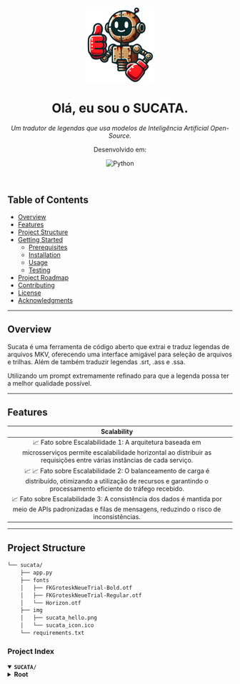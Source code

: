 <p align="center">
    <img src="./img/sucata_hello.png" align="center" width="30%">
</p>
<p align="center"><h1 align="center">Olá, eu sou o SUCATA.</h1></p>
<p align="center">
	<em>Um tradutor de legendas que usa modelos de Inteligência Artificial Open-Source.</em>
</p>
<p align="center">
	<!-- local repository, no metadata badges. --></p>
<p align="center">Desenvolvido em:</p>
<p align="center">
	<img src="https://img.shields.io/badge/Python-3776AB.svg?style=default&logo=Python&logoColor=white" alt="Python">
</p>
<br>

##  Table of Contents

- [ Overview](#-overview)
- [ Features](#-features)
- [ Project Structure](#-project-structure)
- [ Getting Started](#-getting-started)
  - [ Prerequisites](#-prerequisites)
  - [ Installation](#-installation)
  - [ Usage](#-usage)
  - [ Testing](#-testing)
- [ Project Roadmap](#-project-roadmap)
- [ Contributing](#-contributing)
- [ License](#-license)
- [ Acknowledgments](#-acknowledgments)

---

##  Overview

Sucata é uma ferramenta de código aberto que extrai e traduz legendas de arquivos MKV, oferecendo uma interface amigável para seleção de arquivos e trilhas. Além de também traduzir legendas .srt, .ass e .ssa.

Utilizando um prompt extremamente refinado para que a legenda possa ter a melhor qualidade possível.

---

##  Features

| **Scalability** |                  |
| :---:           | :---          |
| 📈 Fato sobre Escalabilidade 1: A arquitetura baseada em microsserviços permite escalabilidade horizontal ao distribuir as requisições entre várias instâncias de cada serviço. |
| 📈 📈 Fato sobre Escalabilidade 2: O balanceamento de carga é distribuído, otimizando a utilização de recursos e garantindo o processamento eficiente do tráfego recebido. |
| 📈 Fato sobre Escalabilidade 3: A consistência dos dados é mantida por meio de APIs padronizadas e filas de mensagens, reduzindo o risco de inconsistências. |

---

##  Project Structure

```sh
└── sucata/
    ├── app.py
    ├── fonts
    │   ├── FKGroteskNeueTrial-Bold.otf
    │   ├── FKGroteskNeueTrial-Regular.otf
    │   └── Horizon.otf
    ├── img
    │   ├── sucata_hello.png
    │   └── sucata_icon.ico
    └── requirements.txt
```


### Project Index

<details open>
  <summary><b><code>SUCATA/</code></b></summary>
  <details> <!-- __root__ Submodule -->
    <summary><b>Root</b></summary>
    <blockquote>
      <table>
        <tr>
          <td>
            <b><a href="./app.py">app.py</a></b>
          </td>
          <td>
            <b>Sumário:</b><br>
            O arquivo <code>app.py</code> serve como o ponto de entrada principal para uma aplicação que extrai legendas de arquivos MKV utilizando a biblioteca <code>pysubs2</code>.
            <ul>
              <li>A aplicação possui uma interface gráfica (GUI) construída com Tkinter, permitindo que os usuários selecionem um arquivo MKV e especifiquem a faixa de legenda desejada.</li>
              <li>Combina ferramentas de linha de comando, como <code>mkvextract</code>, com modelos de aprendizado de máquina (via PyTorch e Transformers) para realizar a extração de legendas.</li>
            </ul>

            <b>Key Functionality:</b>
            <ul>
              <li>Interface amigável para selecionar um arquivo MKV e especificar a faixa de legenda desejada.</li>
              <li>Utiliza <code>pysubs2</code> para processar a faixa de legenda do arquivo MKV.</li>
              <li>Emprega modelos de aprendizado de máquina (via PyTorch e Transformers) para aumentar a precisão na extração de legendas.</li>
            </ul>
          </td>
        </tr>
      </table>
    </blockquote>
  </details>
</details>

##  Getting Started

###  Prerequisites

Antes de começar a usar o Sucata, certifique-se de que o ambiente de execução atenda aos seguintes requisitos:

- **Linguagem de Programação:** Python (nível básico recomendado)
- **Gerenciador de Pacotes:** Pip


###  Installation

Siga o passo a passo para instalar o sucata

**Build from source:**

1. Clone o repositório do Sucata:
```sh
❯ git clone https://github.com/pedronalis/sucata
```

2. Entre no diretório:
```sh
❯ cd sucata
```

3. Instale as dependências:


**Use `pip`** &nbsp; [<img align="center" src="" />]()

```sh
❯ echo 'pip install -r requirements.txt'
```




###  Usage
Rode o Sucata utilizando o comando:
**Using `pip`** &nbsp; [<img align="center" src="" />]()

```sh
❯ echo 'python app.py'
```


###  Testing
Run the test suite using the following command:
**Using `pip`** &nbsp; [<img align="center" src="" />]()

```sh
❯ echo 'INSERT-TEST-COMMAND-HERE'
```


---
##  Project Roadmap

- [X] **`Task 1`**: <strike>Implement feature one.</strike>
- [ ] **`Task 2`**: Implement feature two.
- [ ] **`Task 3`**: Implement feature three.

---

##  Contributing

- **💬 [Join the Discussions](https://LOCAL/Desktop/sucata/discussions)**: Share your insights, provide feedback, or ask questions.
- **🐛 [Report Issues](https://LOCAL/Desktop/sucata/issues)**: Submit bugs found or log feature requests for the `sucata` project.
- **💡 [Submit Pull Requests](https://LOCAL/Desktop/sucata/blob/main/CONTRIBUTING.md)**: Review open PRs, and submit your own PRs.

<details closed>
<summary>Contributing Guidelines</summary>

1. **Fork the Repository**: Start by forking the project repository to your LOCAL account.
2. **Clone Locally**: Clone the forked repository to your local machine using a git client.
   ```sh
   git clone C:\Users\Pedro\Desktop\sucata
   ```
3. **Create a New Branch**: Always work on a new branch, giving it a descriptive name.
   ```sh
   git checkout -b new-feature-x
   ```
4. **Make Your Changes**: Develop and test your changes locally.
5. **Commit Your Changes**: Commit with a clear message describing your updates.
   ```sh
   git commit -m 'Implemented new feature x.'
   ```
6. **Push to LOCAL**: Push the changes to your forked repository.
   ```sh
   git push origin new-feature-x
   ```
7. **Submit a Pull Request**: Create a PR against the original project repository. Clearly describe the changes and their motivations.
8. **Review**: Once your PR is reviewed and approved, it will be merged into the main branch. Congratulations on your contribution!
</details>

<details closed>
<summary>Contributor Graph</summary>
<br>
<p align="left">
   <a href="https://LOCAL{/Desktop/sucata/}graphs/contributors">
      <img src="https://contrib.rocks/image?repo=Desktop/sucata">
   </a>
</p>
</details>

---

##  License

This project is protected under the [SELECT-A-LICENSE](https://choosealicense.com/licenses) License. For more details, refer to the [LICENSE](https://choosealicense.com/licenses/) file.

---

##  Acknowledgments

- List any resources, contributors, inspiration, etc. here.

---
